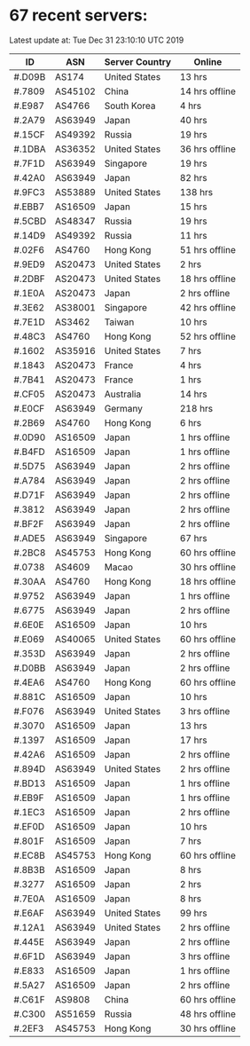 # 67 recent servers:

Latest update at: Tue Dec 31 23:10:10 UTC 2019

| ID | ASN | Server Country | Online |
| -- | --- | -------------- | ------ |
| #.D09B | AS174 | United States | 13 hrs |
| #.7809 | AS45102 | China | 14 hrs offline |
| #.E987 | AS4766 | South Korea | 4 hrs |
| #.2A79 | AS63949 | Japan | 40 hrs |
| #.15CF | AS49392 | Russia | 19 hrs |
| #.1DBA | AS36352 | United States | 36 hrs offline |
| #.7F1D | AS63949 | Singapore | 19 hrs |
| #.42A0 | AS63949 | Japan | 82 hrs |
| #.9FC3 | AS53889 | United States | 138 hrs |
| #.EBB7 | AS16509 | Japan | 15 hrs |
| #.5CBD | AS48347 | Russia | 19 hrs |
| #.14D9 | AS49392 | Russia | 11 hrs |
| #.02F6 | AS4760 | Hong Kong | 51 hrs offline |
| #.9ED9 | AS20473 | United States | 2 hrs |
| #.2DBF | AS20473 | United States | 18 hrs offline |
| #.1E0A | AS20473 | Japan | 2 hrs offline |
| #.3E62 | AS38001 | Singapore | 42 hrs offline |
| #.7E1D | AS3462 | Taiwan | 10 hrs |
| #.48C3 | AS4760 | Hong Kong | 52 hrs offline |
| #.1602 | AS35916 | United States | 7 hrs |
| #.1843 | AS20473 | France | 4 hrs |
| #.7B41 | AS20473 | France | 1 hrs |
| #.CF05 | AS20473 | Australia | 14 hrs |
| #.E0CF | AS63949 | Germany | 218 hrs |
| #.2B69 | AS4760 | Hong Kong | 6 hrs |
| #.0D90 | AS16509 | Japan | 1 hrs offline |
| #.B4FD | AS16509 | Japan | 1 hrs offline |
| #.5D75 | AS63949 | Japan | 2 hrs offline |
| #.A784 | AS63949 | Japan | 2 hrs offline |
| #.D71F | AS63949 | Japan | 2 hrs offline |
| #.3812 | AS63949 | Japan | 2 hrs offline |
| #.BF2F | AS63949 | Japan | 2 hrs offline |
| #.ADE5 | AS63949 | Singapore | 67 hrs |
| #.2BC8 | AS45753 | Hong Kong | 60 hrs offline |
| #.0738 | AS4609 | Macao | 30 hrs offline |
| #.30AA | AS4760 | Hong Kong | 18 hrs offline |
| #.9752 | AS63949 | Japan | 1 hrs offline |
| #.6775 | AS63949 | Japan | 2 hrs offline |
| #.6E0E | AS16509 | Japan | 10 hrs |
| #.E069 | AS40065 | United States | 60 hrs offline |
| #.353D | AS63949 | Japan | 2 hrs offline |
| #.D0BB | AS63949 | Japan | 2 hrs offline |
| #.4EA6 | AS4760 | Hong Kong | 60 hrs offline |
| #.881C | AS16509 | Japan | 10 hrs |
| #.F076 | AS63949 | United States | 3 hrs offline |
| #.3070 | AS16509 | Japan | 13 hrs |
| #.1397 | AS16509 | Japan | 17 hrs |
| #.42A6 | AS16509 | Japan | 2 hrs offline |
| #.894D | AS63949 | United States | 2 hrs offline |
| #.BD13 | AS16509 | Japan | 1 hrs offline |
| #.EB9F | AS16509 | Japan | 1 hrs offline |
| #.1EC3 | AS16509 | Japan | 2 hrs offline |
| #.EF0D | AS16509 | Japan | 10 hrs |
| #.801F | AS16509 | Japan | 7 hrs |
| #.EC8B | AS45753 | Hong Kong | 60 hrs offline |
| #.8B3B | AS16509 | Japan | 8 hrs |
| #.3277 | AS16509 | Japan | 2 hrs |
| #.7E0A | AS16509 | Japan | 8 hrs |
| #.E6AF | AS63949 | United States | 99 hrs |
| #.12A1 | AS63949 | United States | 2 hrs offline |
| #.445E | AS63949 | Japan | 2 hrs offline |
| #.6F1D | AS63949 | Japan | 3 hrs offline |
| #.E833 | AS16509 | Japan | 1 hrs offline |
| #.5A27 | AS16509 | Japan | 2 hrs offline |
| #.C61F | AS9808 | China | 60 hrs offline |
| #.C300 | AS51659 | Russia | 48 hrs offline |
| #.2EF3 | AS45753 | Hong Kong | 30 hrs offline |

